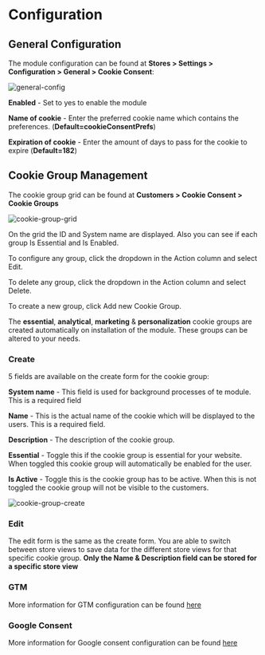 # Configuration

## General Configuration

The module configuration can be found at **Stores > Settings > Configuration > General > Cookie Consent**:

![general-config](./assets/general_config.png "General Config")

**Enabled** - Set to yes to enable the module

**Name of cookie** - Enter the preferred cookie name which contains the preferences. (**Default=cookieConsentPrefs**)

**Expiration of cookie** - Enter the amount of days to pass for the cookie to expire (**Default=182**)

## Cookie Group Management

The cookie group grid can be found at **Customers > Cookie Consent > Cookie Groups**

![cookie-group-grid](./assets/cookie_group_grid.png "Cookie Group Grid")

On the grid the ID and System name are displayed. Also you can see if each group Is Essential and Is Enabled.

To configure any group, click the dropdown in the Action column and select Edit.

To delete any group, click the dropdown in the Action column and select Delete.

To create a new group, click Add new Cookie Group.

The **essential**, **analytical**, **marketing** & **personalization** cookie groups are created automatically on installation of the module. 
These groups can be altered to your needs.

### Create

5 fields are available on the create form for the cookie group:

**System name** - This field is used for background processes of te module. This is a required field

**Name** - This is the actual name of the cookie which will be displayed to the users. This is a required field.

**Description** - The description of the cookie group.

**Essential** - Toggle this if the cookie group is essential for your website. When toggled this cookie group
will automatically be enabled for the user.

**Is Active** - Toggle this is the cookie group has to be active. When this is not toggled the cookie group will not be
visible to the customers.

![cookie-group-create](./assets/cookie_group_create.png "Cookie Group Create")

### Edit

The edit form is the same as the create form. You are able to switch between store views to save data for the different
store views for that specific cookie group. **Only the Name & Description field can be stored for a specific store view**

### GTM

More information for GTM configuration can be found [here](./GTM.md)

### Google Consent

More information for Google consent configuration can be found [here](Consent.md)


